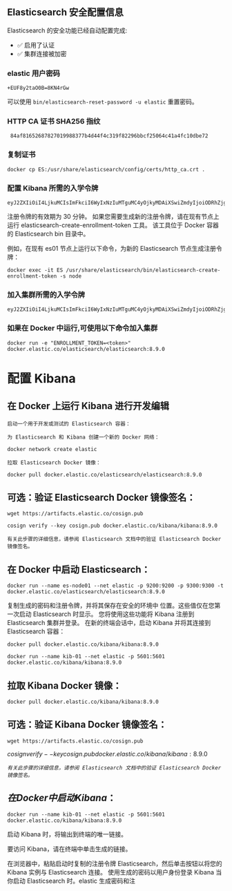 ## Elasticsearch 安全配置信息

Elasticsearch 的安全功能已经自动配置完成:

- ✅ 启用了认证
- ✅ 集群连接被加密

### elastic 用户密码

`+EUF8y2taO0B=8KN4rGw`

可以使用 `bin/elasticsearch-reset-password -u elastic` 重置密码。

### HTTP CA 证书 SHA256 指纹

` 84af81652687827019988377b4d44f4c319f82296bbcf25064c41a4fc10dbe72`

### 复制证书

`docker cp ES:/usr/share/elasticsearch/config/certs/http_ca.crt .`

### 配置 Kibana 所需的入学令牌

```
eyJ2ZXIiOiI4LjkuMCIsImFkciI6WyIxNzIuMTguMC4yOjkyMDAiXSwiZmdyIjoiODRhZjgxNjUyNjg3ODI3MDE5OTg4Mzc3YjRkNDRmNGMzMTlmODIyOTZiYmNmMjUwNjRjNDFhNGZjMTBkYmU3MiIsImtleSI6IlZhR3Mzb2tCa3ljVlBrWnpqV2xoOktfSEpYNTJDVHdlVnlWZHBCX3VzZVEifQ==
```

注册令牌的有效期为 30 分钟。 如果您需要生成新的注册令牌，请在现有节点上运行 elasticsearch-create-enrollment-token 工具。 该工具位于 Docker 容器的 Elasticsearch bin 目录中。

例如，在现有 es01 节点上运行以下命令，为新的 Elasticsearch 节点生成注册令牌：

`docker exec -it ES /usr/share/elasticsearch/bin/elasticsearch-create-enrollment-token -s node`

### 加入集群所需的入学令牌

```
eyJ2ZXIiOiI4LjkuMCIsImFkciI6WyIxNzIuMTguMC4yOjkyMDAiXSwiZmdyIjoiODRhZjgxNjUyNjg3ODI3MDE5OTg4Mzc3YjRkNDRmNGMzMTlmODIyOTZiYmNmMjUwNjRjNDFhNGZjMTBkYmU3MiIsImtleSI6IlY2R3Mzb2tCa3ljVlBrWnpqV2xrOkg3c1lOTkdQUnptSzh5R1JXYkhocEEifQ==
```

### 如果在 Docker 中运行,可使用以下命令加入集群

```
docker run -e "ENROLLMENT_TOKEN=<token>" docker.elastic.co/elasticsearch/elasticsearch:8.9.0
```

# 配置 Kibana

## 在 Docker 上运行 Kibana 进行开发编辑

`启动一个用于开发或测试的 Elasticsearch 容器：`

`为 Elasticsearch 和 Kibana 创建一个新的 Docker 网络：`

`docker network create elastic`

`拉取 Elasticsearch Docker 镜像：`

`docker pull docker.elastic.co/elasticsearch/elasticsearch:8.9.0`

## 可选：验证 Elasticsearch Docker 镜像签名：

`wget https://artifacts.elastic.co/cosign.pub`

`cosign verify --key cosign.pub docker.elastic.co/kibana/kibana:8.9.0`

`有关此步骤的详细信息，请参阅 Elasticsearch 文档中的验证 Elasticsearch Docker 镜像签名。`

## 在 Docker 中启动 Elasticsearch：

`docker run --name es-node01 --net elastic -p 9200:9200 -p 9300:9300 -t docker.elastic.co/elasticsearch/elasticsearch:8.9.0`

复制生成的密码和注册令牌，并将其保存在安全的环境中 位置。这些值仅在您第一次启动 Elasticsearch 时显示。 您将使用这些功能将 Kibana 注册到 Elasticsearch 集群并登录。
在新的终端会话中，启动 Kibana 并将其连接到 Elasticsearch 容器：

`docker pull docker.elastic.co/kibana/kibana:8.9.0`

`docker run --name kib-01 --net elastic -p 5601:5601 docker.elastic.co/kibana/kibana:8.9.0`

## 拉取 Kibana Docker 镜像：

`docker pull docker.elastic.co/kibana/kibana:8.9.0`

## 可选：验证 Kibana Docker 镜像签名：

`wget https://artifacts.elastic.co/cosign.pub`

$cosign verify --key cosign.pub docker.elastic.co/kibana/kibana:8.9.0$

_`有关此步骤的详细信息，请参阅 Elasticsearch 文档中的验证 Elasticsearch Docker 镜像签名。`_

## $在 Docker 中启动 Kibana：$

`docker run --name kib-01 --net elastic -p 5601:5601 docker.elastic.co/kibana/kibana:8.9.0`

启动 Kibana 时，将输出到终端的唯一链接。

要访问 Kibana，请在终端中单击生成的链接。

在浏览器中，粘贴启动时复制的注册令牌 Elasticsearch，然后单击按钮以将您的 Kibana 实例与 Elasticsearch 连接。
使用生成的密码以用户身份登录 Kibana 当你启动 Elasticsearch 时。elastic
生成密码和注
